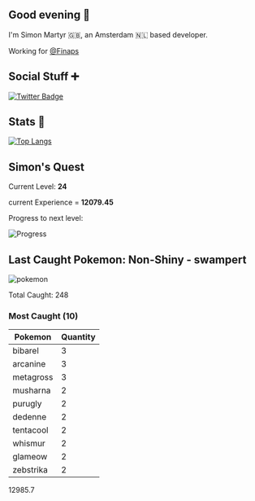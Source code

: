 ## Good evening 🌙

I'm Simon Martyr 🇬🇧, an Amsterdam 🇳🇱 based developer. 

Working for [@Finaps](https://www.finaps.nl/) 


## Social Stuff ➕

[![Twitter Badge](https://img.shields.io/badge/-@vintage_si-1ca0f1?style=flat-square&labelColor=1ca0f1&logo=twitter&logoColor=white&link=https://twitter.com/vintage_si)](https://twitter.com/vintage_si)

## Stats 🤖

[![Top Langs](https://github-readme-stats.vercel.app/api/top-langs/?username=simonmartyr&layout=compact)](https://github.com/anuraghazra/github-readme-stats)

## Simon's Quest

Current Level: **24**

current Experience = **12079.45**

Progress to next level:


![Progress](https://progress-bar.dev/70/?width=250)

## Last Caught Pokemon: Non-Shiny - swampert
 
![pokemon](https:&#x2F;&#x2F;raw.githubusercontent.com&#x2F;PokeAPI&#x2F;sprites&#x2F;master&#x2F;sprites&#x2F;pokemon&#x2F;260.png) 

Total Caught: 248

### Most Caught (10)

Pokemon | Quantity |
--- | --- |
bibarel|3
arcanine|3
metagross|3
musharna|2
purugly|2
dedenne|2
tentacool|2
whismur|2
glameow|2
zebstrika|2


12985.7